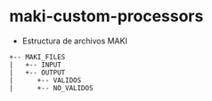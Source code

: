 # maki-custom-processors

* Estructura de archivos MAKI
```
+-- MAKI_FILES
|   +-- INPUT
|   +-- OUTPUT
|      +-- VALIDOS
|      +-- NO_VALIDOS
```